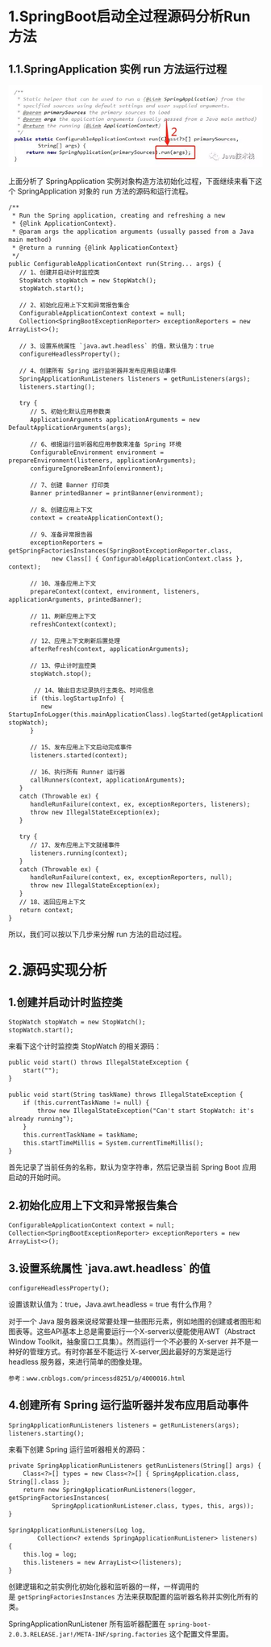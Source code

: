 # 1.SpringBoot启动全过程源码分析Run方法

## 1.1.SpringApplication 实例 run 方法运行过程

![](/static/image/sdfjsljflsmflisuowijvmskfms.webp)

上面分析了 SpringApplication 实例对象构造方法初始化过程，下面继续来看下这个 SpringApplication 对象的 run 方法的源码和运行流程。

    /**
     * Run the Spring application, creating and refreshing a new
     * {@link ApplicationContext}.
     * @param args the application arguments (usually passed from a Java main method)
     * @return a running {@link ApplicationContext}
     */
    public ConfigurableApplicationContext run(String... args) {
       // 1、创建并启动计时监控类
       StopWatch stopWatch = new StopWatch();
       stopWatch.start();

       // 2、初始化应用上下文和异常报告集合
       ConfigurableApplicationContext context = null;
       Collection<SpringBootExceptionReporter> exceptionReporters = new ArrayList<>();

       // 3、设置系统属性 `java.awt.headless` 的值，默认值为：true
       configureHeadlessProperty();

       // 4、创建所有 Spring 运行监听器并发布应用启动事件
       SpringApplicationRunListeners listeners = getRunListeners(args);
       listeners.starting();

       try {
          // 5、初始化默认应用参数类
          ApplicationArguments applicationArguments = new DefaultApplicationArguments(args);

          // 6、根据运行监听器和应用参数来准备 Spring 环境
          ConfigurableEnvironment environment = prepareEnvironment(listeners, applicationArguments);
          configureIgnoreBeanInfo(environment);

          // 7、创建 Banner 打印类
          Banner printedBanner = printBanner(environment);

          // 8、创建应用上下文
          context = createApplicationContext();

          // 9、准备异常报告器
          exceptionReporters = getSpringFactoriesInstances(SpringBootExceptionReporter.class,
                new Class[] { ConfigurableApplicationContext.class }, context);

          // 10、准备应用上下文
          prepareContext(context, environment, listeners, applicationArguments, printedBanner);

          // 11、刷新应用上下文
          refreshContext(context);

          // 12、应用上下文刷新后置处理
          afterRefresh(context, applicationArguments);

          // 13、停止计时监控类
          stopWatch.stop();

           // 14、输出日志记录执行主类名、时间信息
          if (this.logStartupInfo) {
             new StartupInfoLogger(this.mainApplicationClass).logStarted(getApplicationLog(), stopWatch);
          }

          // 15、发布应用上下文启动完成事件
          listeners.started(context);

          // 16、执行所有 Runner 运行器
          callRunners(context, applicationArguments);
       }
       catch (Throwable ex) {
          handleRunFailure(context, ex, exceptionReporters, listeners);
          throw new IllegalStateException(ex);
       }

       try {
          // 17、发布应用上下文就绪事件
          listeners.running(context);
       }
       catch (Throwable ex) {
          handleRunFailure(context, ex, exceptionReporters, null);
          throw new IllegalStateException(ex);
       }
       // 18、返回应用上下文
       return context;
    }

所以，我们可以按以下几步来分解 run 方法的启动过程。

# 2.源码实现分析

## 1.创建并启动计时监控类

```
StopWatch stopWatch = new StopWatch();
stopWatch.start();
```

来看下这个计时监控类 StopWatch 的相关源码：

```
public void start() throws IllegalStateException {
    start("");
}

public void start(String taskName) throws IllegalStateException {
    if (this.currentTaskName != null) {
        throw new IllegalStateException("Can't start StopWatch: it's already running");
    }
    this.currentTaskName = taskName;
    this.startTimeMillis = System.currentTimeMillis();
}
```

首先记录了当前任务的名称，默认为空字符串，然后记录当前 Spring Boot 应用启动的开始时间。

## 2.初始化应用上下文和异常报告集合

```
ConfigurableApplicationContext context = null;
Collection<SpringBootExceptionReporter> exceptionReporters = new ArrayList<>();
```

## 3.设置系统属性 \`java.awt.headless\` 的值

```
configureHeadlessProperty();
```

设置该默认值为：true，Java.awt.headless = true 有什么作用？

对于一个 Java 服务器来说经常要处理一些图形元素，例如地图的创建或者图形和图表等。这些API基本上总是需要运行一个X-server以便能使用AWT（Abstract Window Toolkit，抽象窗口工具集）。然而运行一个不必要的 X-server 并不是一种好的管理方式。有时你甚至不能运行 X-server,因此最好的方案是运行 headless 服务器，来进行简单的图像处理。

```
参考：www.cnblogs.com/princessd8251/p/4000016.html
```

## 4.创建所有 Spring 运行监听器并发布应用启动事件

```
SpringApplicationRunListeners listeners = getRunListeners(args);
listeners.starting();
```

来看下创建 Spring 运行监听器相关的源码：

```
private SpringApplicationRunListeners getRunListeners(String[] args) {
    Class<?>[] types = new Class<?>[] { SpringApplication.class, String[].class };
    return new SpringApplicationRunListeners(logger, getSpringFactoriesInstances(
            SpringApplicationRunListener.class, types, this, args));
}

SpringApplicationRunListeners(Log log,
        Collection<? extends SpringApplicationRunListener> listeners) {
    this.log = log;
    this.listeners = new ArrayList<>(listeners);
}
```

创建逻辑和之前实例化初始化器和监听器的一样，一样调用的是 `getSpringFactoriesInstances` 方法来获取配置的监听器名称并实例化所有的类。

SpringApplicationRunListener 所有监听器配置在 `spring-boot-2.0.3.RELEASE.jar!/META-INF/spring.factories` 这个配置文件里面。


